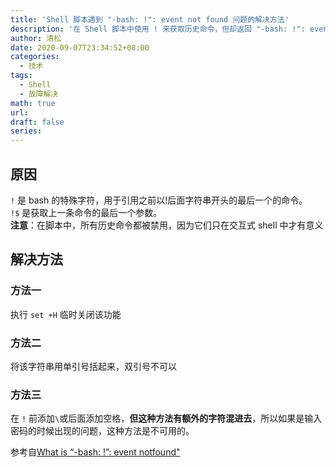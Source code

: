 ```yaml
---
title: 'Shell 脚本遇到 "-bash: !": event not found 问题的解决方法'
description: '在 Shell 脚本中使用 ! 来获取历史命令，但却返回 "-bash: !": event not found'
author: 清松
date: 2020-09-07T23:34:52+08:00
categories:
  - 技术
tags:
  - Shell
  - 故障解决
math: true
url: 
draft: false
series:
---
```

## 原因
`!` 是 bash 的特殊字符，用于引用之前以!后面字符串开头的最后一个的命令。  
`!$` 是获取上一条命令的最后一个参数。  
**注意**：在脚本中，所有历史命令都被禁用，因为它们只在交互式 shell 中才有意义  
## 解决方法
### 方法一
执行 `set +H` 临时关闭该功能
### 方法二
将该字符串用单引号括起来，双引号不可以
### 方法三
在 `!` 前添加`\`或后面添加空格，**但这种方法有额外的字符混进去**，所以如果是输入密码的时候出现的问题，这种方法是不可用的。  
  
参考自[What is “-bash: !”: event notfound"](https://serverfault.com/questions/208265/what-is-bash-event-not-found)
